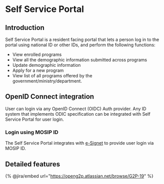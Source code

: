 # Self Service Portal

## Introduction

Self Service Portal is a resident facing portal that lets a person log in to the portal using national ID or other IDs, and perform the following functions:

* View enrolled programs
* View all the demographic information submitted across programs
* Update demographic information
* Apply for a new program
* View list of all programs offered by the government/ministry/department.

## OpenID Connect integration

User can login via any OpenID Connect (OIDC) Auth provider. Any ID system that implements ODIC specification can be integrated with Self Service Portal for user login.&#x20;

### Login using MOSIP ID

The Self Service Portal  integrates with [e-Signet](https://docs.esignet.io/) to provide user login via MOSIP ID.&#x20;

## Detailed features&#x20;

{% @jira/embed url="https://openg2p.atlassian.net/browse/G2P-19" %}
